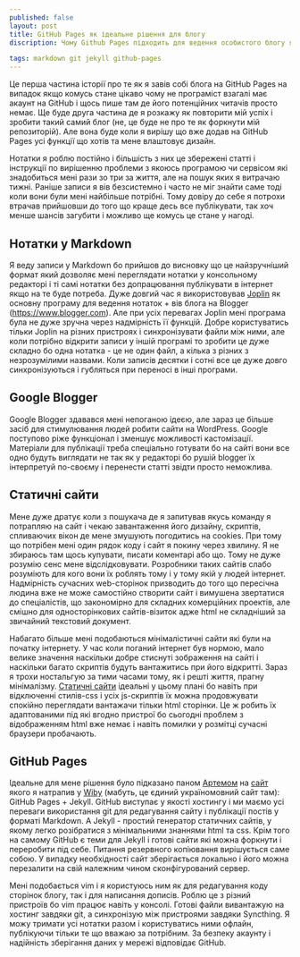 ```yaml
---
published: false
layout: post
title: GitHub Pages як ідеальне рішення для блогу
discription: Чому Github Pages підходить для ведення особистого блогу якщо ви пишете нотатки у Markdown. Якими програмами я користувався і користуюсь для ведення особистих записів.

tags: markdown git jekyll github-pages
---
```


Це перша частина історії про те як я завів собі блога на GitHub Pages на випадок якщо комусь стане цікаво чому не програміст взагалі має акаунт на GitHub і щось пише там де його потенційних читачів просто немає. Ще буде друга частина де я розкажу як повторити мій успіх і зробити такий самий блог (не, це буде не про те як форкнути мій репозиторій). Але вона буде коли я вирішу що вже додав на GitHub Pages усі функції що хотів та мене влаштовує дизайн.

Нотатки я роблю постійно і більшість з них це збережені статті і інструкції по вирішенню проблеми з якоюсь програмою чи сервісом які знадобиться мені рази зо три за життя, але на пошук яких я витрачаю тижні. Раніше записи я вів безсистемно і часто не міг знайти саме тоді коли вони були мені найбільше потрібні. Тому довіру до себе я потрохи втрачав прийшовши до того що краще десь все публікувати, так хоч менше шансів загубити і можливо ще комусь це стане у нагоді. 

## Нотатки у Markdown

Я веду записи у Markdown бо прийшов до висновку що це найзручніший формат який дозволяє мені переглядати нотатки у консольному редакторі і ті самі нотатки без допрацювання публікувати в інтернет якщо на те буде потреба. Дуже довгий час я використовував [Joplin](https://github.com/laurent22/joplin) як основну програму для ведення нотаток + вів блога на Blogger (https://www.blogger.com). Але при усіх перевагах Joplin мені програма була не дуже зручна через надмірність її функцій. Добре користуватись тільки Joplin на різних пристроях і синхронізувати файли між ними, але коли потрібно відкрити записи у іншій програмі то зробити це дуже складно бо одна нотатка - це не один файл, а кілька з різних з незрозумілими назвами. Коли записів десятки і сотні все це дуже довго синхронізуються і губляться при переносі в інші програми.  

## Google Blogger

Google Blogger здавався мені непоганою ідеєю, але зараз це більше засіб для стимулювання людей робити сайти на WordPress. Google поступово ріже функціонал і зменшує можливості кастомізації. Матеріали для публікації треба спеціально готувати бо на сайті вони все одно будуть виглядати не так як у редакторі бо рушій blogger їх інтерпретуй по-своєму і перенести статті звідти просто неможлива. 

## Статичні сайти

Мене дуже дратує коли з пошукача де я запитував якусь команду я потрапляю на сайт і чекаю завантаження його дизайну, скриптів, спливаючих вікон де мене змушують погодитись на cookies. При тому що потрібен мені один рядок коду і сайт я покину через хвилину. Я не збираюсь там щось купувати, писати коментарі або що. Тому не дуже розумію сенс мене відслідковувати. Розробники таких сайтів слабо розуміють для кого вони їх роблять тому і у тому якій у людей інтернет. Надмірність сучасних web-сторінок призводить до того що пересічна людина вже не може самостійно створити сайт і вимушена звертатися до спеціалістів, що закономірно для складних комерційних проектів, але смішно для односторінкових сайтів-візиток адже html не складніший за звичайний текстовий документ. 

Набагато більше мені подобаються мінімалістичні сайти які були на початку інтернету. У час коли поганий інтернет був нормою, мало велике значення наскільки добре стиснуті зображення на сайті і наскільки багато скриптів будуть вантажитись при його відкритті. Зараз я трохи ностальгую за тими часами тому, як і решті життя, прагну мінімалізму. [Статичні сайти](/Pro-statychni-sayty-i-chomu-vony-meni-podobayutsya/) ідеальні у цьому плані бо навіть при відключенні стилів-css і усіх js-скриптів їх можна продовжувати спокійно переглядати вантажачи тільки html сторінки. Це ж робить їх адаптованими під які вгодно пристрої бо сьогодні проблем з відображенням html вже немає і навіть помилки у розмітці сучасні браузери пробачають.

## GitHub Pages

Ідеальне для мене рішення було підказано паном [Артемом](https://github.com/bebyx) на [сайт](https://bebyx.co.ua/) якого я натрапив у [Wiby](wiby.me/) (мабуть, це єдиний україномовний сайт там): GitHub Pages + Jekyll. GitHub виступає у якості хостингу і ми маємо усі переваги використання git для редагування сайту і публікації постів у форматі Markdown. А Jekyll - простий генератор статичних сайтів, у якому легко розібратися з мінімальними знаннями html та css. Крім того на самому GitHub є теми для Jekyll і готові сайти які можна форкнути і переробити під себе. Питання резервного копіювання вирішується саме собою. У випадку необхідності сайт зберігається локально і його можна перезалити на свій належним чином сконфігурований сервер.

Мені подобається vim і я користуюсь ним як для редагування коду сторінок блогу, так і для написання дописів. Роблю це з різний пристроїв бо vim працює навіть у консолі. Готові файли вивантажую на хостинг завдяки git, а синхронізую між пристроями завдяки Syncthing. Я можу тримати усі нотатки разом і користуватись ними офлайн, публікуючи тільки те що вважаю за потрібним. За безпеку акаунту і надійність зберігання даних у мережі відповідає GitHub. 
